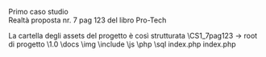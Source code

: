 Primo caso studio   
Realtà proposta nr. 7 pag 123 del libro Pro-Tech

La cartella degli assets del progetto è così strutturata
\CS1_7pag123 -> root di progetto
    \1.0
        \docs
        \img
        \include
        \js
        \php
        \sql
        index.php
    index.php